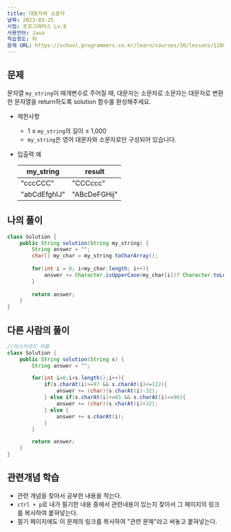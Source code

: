 ```yaml
---
title: 대문자와 소문자
날짜: 2023-03-25
시험: 프로그래머스 Lv.0
사용언어: Java
학습정도: 하
문제 URL: https://school.programmers.co.kr/learn/courses/30/lessons/120893
---
```


## 문제

문자열 `my_string`이 매개변수로 주어질 때, 대문자는 소문자로 소문자는 대문자로 변환한 문자열을 return하도록 solution 함수를 완성해주세요.

- 제한사항
    - 1 ≤ `my_string`의 길이 ≤ 1,000
    - `my_string`은 영어 대문자와 소문자로만 구성되어 있습니다.
- 입출력 예
    
    
    | my_string | result |
    | --- | --- |
    | "cccCCC" | "CCCccc" |
    | "abCdEfghIJ" | "ABcDeFGHij" |

## 나의 풀이

```java
class Solution {
    public String solution(String my_string) {
        String answer = "";
        char[] my_char = my_string.toCharArray();
        
        for(int i = 0; i<my_char.length; i++){
            answer += Character.isUpperCase(my_char[i])? Character.toLowerCase(my_char[i]) : Character.toUpperCase(my_char[i]);
        }
        
        return answer;
    }
}
```

## 다른 사람의 풀이

```java
//아스키코드 이용
class Solution {
    public String solution(String s) {
        String answer = "";

        for(int i=0;i<s.length();i++){
            if(s.charAt(i)>=97 && s.charAt(i)<=122){
                answer += (char)(s.charAt(i)-32);
            } else if(s.charAt(i)>=65 && s.charAt(i)<=90){
                answer += (char)(s.charAt(i)+32);
            } else {
                answer += s.charAt(i);
            }
        }

        return answer;
    }
}
```

## 관련개념 학습

- 관련 개념을 찾아서 공부한 내용을 적는다.
- `ctrl + p`로 내가 필기한 내용 중에서 관련내용이 있는지 찾아서 그 페이지의 링크를 복사하여 붙혀넣는다.
- 필기 페이지에도 이 문제의 링크를 복사하여 "관련 문제"라고 써놓고 붙혀넣는다.